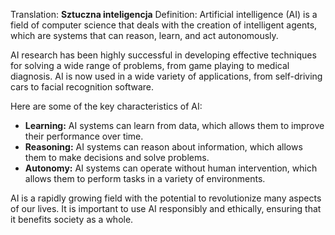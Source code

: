 Translation: **Sztuczna inteligencja**
Definition: 
Artificial intelligence (AI) is a field of computer science that deals with the creation of intelligent agents, which are systems that can reason, learn, and act autonomously.

AI research has been highly successful in developing effective techniques for solving a wide range of problems, from game playing to medical diagnosis. AI is now used in a wide variety of applications, from self-driving cars to facial recognition software.

Here are some of the key characteristics of AI:

- **Learning:** AI systems can learn from data, which allows them to improve their performance over time.
- **Reasoning:** AI systems can reason about information, which allows them to make decisions and solve problems.
- **Autonomy:** AI systems can operate without human intervention, which allows them to perform tasks in a variety of environments.

AI is a rapidly growing field with the potential to revolutionize many aspects of our lives. It is important to use AI responsibly and ethically, ensuring that it benefits society as a whole.